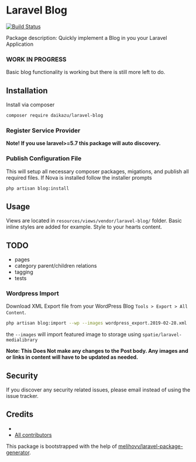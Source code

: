 # Laravel Blog

[![Build Status](https://travis-ci.org/daikazu/laravel-blog.svg?branch=master)](https://travis-ci.org/daikazu/laravel-blog)
<!--[![styleci](https://styleci.io/repos/CHANGEME/shield)](https://styleci.io/repos/CHANGEME)-->
<!--[![Coverage Status](https://coveralls.io/repos/github/daikazu/laravel-blog/badge.svg?branch=master)](https://coveralls.io/github/daikazu/laravel-blog?branch=master)-->

<!--[![Packagist](https://img.shields.io/packagist/v/daikazu/laravel-blog.svg)](https://packagist.org/packages/daikazu/laravel-blog)-->
<!--[![Packagist](https://poser.pugx.org/daikazu/laravel-blog/d/total.svg)](https://packagist.org/packages/daikazu/laravel-blog)-->
<!--[![Packagist](https://img.shields.io/packagist/l/daikazu/laravel-blog.svg)](https://packagist.org/packages/daikazu/laravel-blog)-->

Package description: Quickly implement a Blog in you your Laravel Application
<br>

### WORK IN PROGRESS

Basic blog functionality is working but there is still more left to do. 




## Installation

Install via composer
```bash
composer require daikazu/laravel-blog
```

### Register Service Provider

**Note! If you use laravel>=5.7 this package will auto discovery.**


### Publish Configuration File

This will setup all necessary composer packages, migations, and publish all required files. If Nova is installed follow the installer prompts

```bash
php artisan blog:install
```

## Usage

Views are located in `resources/views/vendor/laravel-blog/` folder. Basic inline styles are added for example. Style to your hearts content.



## TODO
- pages
- category parent/children relations
- tagging
- tests

### Wordpress Import

Download XML Export file from your WordPress Blog `Tools > Export > All Content`.

```bash
php artisan blog:import --wp --images wordpress_export.2019-02-28.xml
```
the `--images` will import featured image to storage using `spatie/laravel-medialibrary`

**Note: This Does Not make any changes to the Post body. Any images and or links in content will have to be updated as needed.**


## Security

If you discover any security related issues, please email 
instead of using the issue tracker.

## Credits

- [](https://github.com/daikazu/laravel-blog)
- [All contributors](https://github.com/daikazu/laravel-blog/graphs/contributors)

This package is bootstrapped with the help of
[melihovv/laravel-package-generator](https://github.com/melihovv/laravel-package-generator).
